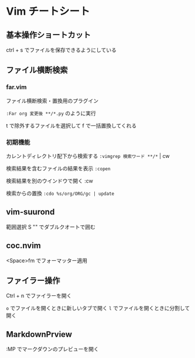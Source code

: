 # Vim チートシート

## 基本操作ショートカット

ctrl + s でファイルを保存できるようにしている

## ファイル横断検索

### far.vim

ファイル横断検索・置換用のプラグイン

`:Far org 変更後 **/*.py` のように実行

t で除外するファイルを選択して f で一括置換してくれる

### 初期機能

カレントディレクトリ配下から検索する
`:vimgrep 検索ワード **/*` | cw

検索結果を含むファイルの結果を表示
`:copen`

検索結果を別のウインドウで開く
:cw

検索からの置換
`:cdo %s/org/ORG/gc | update`

## vim-suurond

範囲選択 S "" でダブルクオートで囲む

## coc.nvim

\<Space\>fm でフォーマッター適用

## ファイラー操作

Ctrl + n でファイラーを開く

`o` でファイルを開くときに新しいタブで開く
`l` でファイルを開くときに分割して開く

## MarkdownPrview

:MP でマークダウンのプレビューを開く
